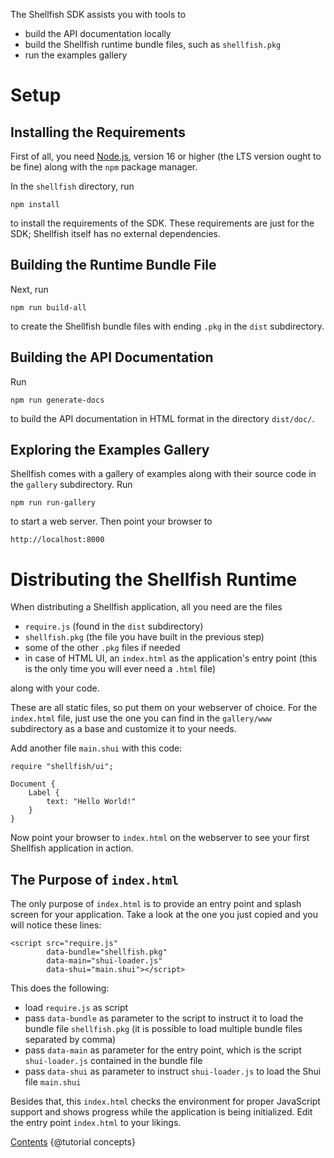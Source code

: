 The Shellfish SDK assists you with tools to

 * build the API documentation locally
 * build the Shellfish runtime bundle files, such as `shellfish.pkg`
 * run the examples gallery

# Setup

## Installing the Requirements

First of all, you need [Node.js](https://nodejs.org), version 16 or higher (the LTS version ought to be fine)
along with the `npm` package manager.

In the `shellfish` directory, run

    npm install

to install the requirements of the SDK. These requirements are just
for the SDK; Shellfish itself has no external dependencies.

## Building the Runtime Bundle File

Next, run

    npm run build-all

to create the Shellfish bundle files with ending `.pkg` in the `dist` subdirectory.

## Building the API Documentation

Run

    npm run generate-docs

to build the API documentation in HTML format in the directory `dist/doc/`.

## Exploring the Examples Gallery

Shellfish comes with a gallery of examples along with their source code in
the `gallery` subdirectory. Run

    npm run run-gallery

to start a web server. Then point your browser to

    http://localhost:8000

# Distributing the Shellfish Runtime

When distributing a Shellfish application, all you need are the files

 * `require.js` (found in the `dist` subdirectory)
 * `shellfish.pkg` (the file you have built in the previous step)
 * some of the other `.pkg` files if needed
 * in case of HTML UI, an `index.html` as the application's entry point (this is the only time you will ever need a `.html` file)

along with your code.

These are all static files, so put them on your webserver of choice. For the
`index.html` file, just use the one you can find in the `gallery/www` subdirectory
as a base and customize it to your needs.

Add another file `main.shui` with this code:

    require "shellfish/ui";

    Document {
        Label {
            text: "Hello World!"
        }        
    }

Now point your browser to `index.html` on the webserver to see your first
Shellfish application in action.


## The Purpose of `index.html`

The only purpose of `index.html` is to provide an entry point and splash screen for your
application. Take a look at the one you just copied and you will notice these
lines:

    <script src="require.js"
            data-bundle="shellfish.pkg"
            data-main="shui-loader.js"
            data-shui="main.shui"></script>

This does the following:

 * load `require.js` as script
 * pass `data-bundle` as parameter to the script to instruct it to load
  the bundle file `shellfish.pkg` (it is possible to load multiple bundle files
  separated by comma)
 * pass `data-main` as parameter for the entry point, which is the script
   `shui-loader.js` contained in the bundle file
 * pass `data-shui` as parameter to instruct `shui-loader.js` to load the
   Shui file `main.shui`

Besides that, this `index.html` checks the environment for proper JavaScript
support and shows progress while the application is being initialized.
Edit the entry point `index.html` to your likings.

<div class="navstrip"><span class="go-home"><a href="index.html">Contents</a></span><span class="go-next">
{@tutorial concepts}
</span></div>

